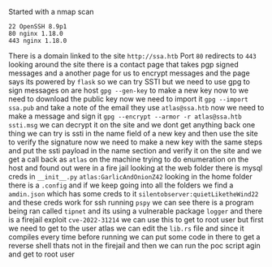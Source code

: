 Started with a nmap scan
```
22 OpenSSH 8.9p1
80 nginx 1.18.0
443 nginx 1.18.0
```
There is a domain linked to the site `http://ssa.htb` Port `80` redirects to `443` looking around the site there is a contact page that takes pgp signed messages and a another page for us to encrypt messages and the page says its powered by `flask` so we can try SSTI but we need to use gpg to sign messages on are host `gpg --gen-key` to make a new key now to we need to download the public key now we need to import it `gpg --import ssa.pub` and take a note of the email they use `atlas@ssa.htb` now we need to make a message and sign it `gpg --encrypt --armor -r atlas@ssa.htb ssti.msg` we can decrypt it on the site and we dont get anything back one thing we can try is ssti in the name field of a new key and then use the site to verify the signature now we need to make a new key with the same steps and put the ssti payload in the name section and verify it on the site and we get a call back as `atlas` on the machine trying to do enumeration on the host and found out were in a fire jail looking at the web folder there is mysql creds in `__init__.py` `atlas:GarlicAndOnionZ42` looking in the home folder there is a `.config` and if we keep going into all the folders we find a `amdin.json` which has some creds to it `silentobserver:quietLiketheWind22` and these creds work for ssh running `pspy` we can see there is a program being ran called `tipnet` and its using a vulnerable package `logger` and there is a firejail exploit `cve-2022-31214` we can use this to get to root user but first we need to get to the user atlas we can edit the `lib.rs` file and since it compiles every time before running we can put some code in there to get a reverse shell thats not in the firejail and then we can run the poc script agin and get to root user  